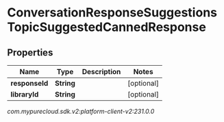 # ConversationResponseSuggestionsTopicSuggestedCannedResponse


## Properties

| Name | Type | Description | Notes |
| ------------ | ------------- | ------------- | ------------- |
| **responseId** | **String** |  |  [optional] |
| **libraryId** | **String** |  |  [optional] |




_com.mypurecloud.sdk.v2:platform-client-v2:231.0.0_
